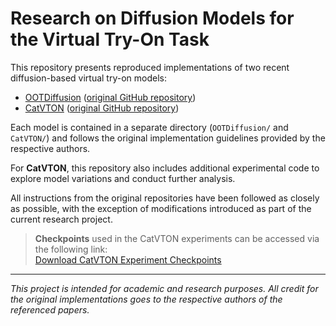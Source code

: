 # Research on Diffusion Models for the Virtual Try-On Task

This repository presents reproduced implementations of two recent diffusion-based virtual try-on models:

- [OOTDiffusion](https://arxiv.org/abs/2403.01779) ([original GitHub repository](https://github.com/levihsu/OOTDiffusion))
- [CatVTON](http://arxiv.org/abs/2407.15886) ([original GitHub repository](https://github.com/Zheng-Chong/CatVTON))

Each model is contained in a separate directory (`OOTDiffusion/` and `CatVTON/`) and follows the original implementation guidelines provided by the respective authors.

For **CatVTON**, this repository also includes additional experimental code to explore model variations and conduct further analysis.

All instructions from the original repositories have been followed as closely as possible, with the exception of modifications introduced as part of the current research project.

> **Checkpoints** used in the CatVTON experiments can be accessed via the following link:  
> [Download CatVTON Experiment Checkpoints](https://drive.google.com/drive/folders/1gebKvTwj6QplSvxnlrGpjBoM_5CfZYKS?usp=sharing)

---

*This project is intended for academic and research purposes. All credit for the original implementations goes to the respective authors of the referenced papers.*

